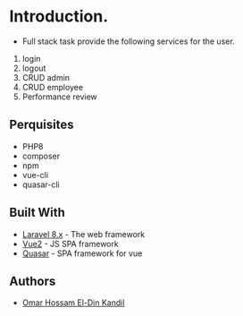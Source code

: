 # Introduction.

- Full stack task provide the following services for the user.

1. login
1. logout
1. CRUD admin
1. CRUD employee
1. Performance review


## Perquisites
 
 - PHP8
 - composer
 - npm
 - vue-cli
 - quasar-cli

## Built With

* [Laravel 8.x](https://laravel.com/docs/8.x) - The web framework 
* [Vue2](https://vuejs.org/) - JS SPA framework 
* [Quasar](https://quasar.dev/) -  SPA framework for vue

## Authors
* [Omar Hossam El-Din Kandil](https://github.com/OmarHossamEldin)


